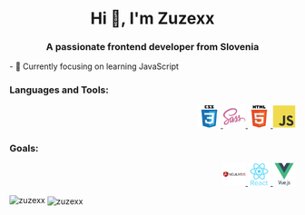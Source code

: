 <h1 align="center">Hi 👋, I'm Zuzexx</h1>
<h3 align="center">A passionate frontend developer from Slovenia</h3>
- 🌱 Currently focusing on learning JavaScript

<!--- 👨‍💻 All of my projects are available at [https://github.com/zuzexx?tab=repositories](https://github.com/zuzexx?tab=repositories)

- 💬 Ask me about **Anything**

- 📫 How to reach me **tjasa.zilavec@gmail.com**

- 📄 Know about my experiences [wip](wip)-->


<h3 align="left">Languages and Tools:</h3>
<p align="right"> 
  <a href="https://www.w3schools.com/css/" target="_blank"> <img src="https://raw.githubusercontent.com/devicons/devicon/master/icons/css3/css3-original-wordmark.svg" alt="css3" width="40" height="40"/> </a> 
  <a href="https://sass-lang.com" target="_blank" rel="noreferrer"> <img src="https://raw.githubusercontent.com/devicons/devicon/master/icons/sass/sass-original.svg" alt="sass" width="40" height="40"/> </a>
  <a href="https://www.w3.org/html/" target="_blank"> <img src="https://raw.githubusercontent.com/devicons/devicon/master/icons/html5/html5-original-wordmark.svg" alt="html5" width="40" height="40"/> </a> 
  <a href="https://developer.mozilla.org/en-US/docs/Web/JavaScript" target="_blank"> <img src="https://raw.githubusercontent.com/devicons/devicon/master/icons/javascript/javascript-original.svg" alt="javascript" width="40" height="40"/> </a> </p>

<h3 align="left">Goals:</h3>
<p align="right">
  <a href="https://angular.io" target="_blank" rel="noreferrer"> <img src="https://raw.githubusercontent.com/devicons/devicon/master/icons/angularjs/angularjs-original-wordmark.svg" alt="angularjs" width="40" height="40"/> </a> 
  <a href="https://reactjs.org/" target="_blank" rel="noreferrer"> <img src="https://raw.githubusercontent.com/devicons/devicon/master/icons/react/react-original-wordmark.svg" alt="react" width="40" height="40"/> </a> <a href="https://vuejs.org/" target="_blank" rel="noreferrer">
  <img src="https://raw.githubusercontent.com/devicons/devicon/master/icons/vuejs/vuejs-original-wordmark.svg" alt="vuejs" width="40" height="40"/> </a> </p>

</p>

<p><img align="left" src="https://github-readme-stats.vercel.app/api/top-langs?username=zuzexx&show_icons=true&locale=en&layout=compact" alt="zuzexx" height="150px"/></p>



<p>&nbsp;<img align="center" src="https://github-readme-stats.vercel.app/api?username=zuzexx&show_icons=true&locale=en" alt="zuzexx" height = "150px"/></p>


<!---
zuzexx/zuzexx is a ✨ special ✨ repository because its `README.md` (this file) appears on your GitHub profile.
You can click the Preview link to take a look at your changes.
--->

